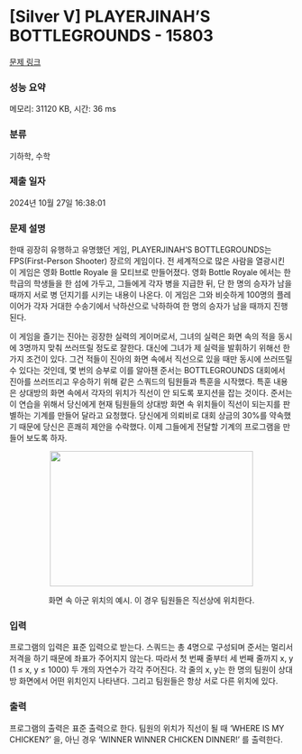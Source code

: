 # [Silver V] PLAYERJINAH’S BOTTLEGROUNDS - 15803 

[문제 링크](https://www.acmicpc.net/problem/15803) 

### 성능 요약

메모리: 31120 KB, 시간: 36 ms

### 분류

기하학, 수학

### 제출 일자

2024년 10월 27일 16:38:01

### 문제 설명

<p>한때 굉장히 유행하고 유명했던 게임, PLAYERJINAH’S BOTTLEGROUNDS는 FPS(First-Person Shooter) 장르의 게임이다. 전 세계적으로 많은 사람을 열광시킨 이 게임은 영화 Bottle Royale 을 모티브로 만들어졌다. 영화 Bottle Royale 에서는 한 학급의 학생들을 한 섬에 가두고, 그들에게 각자 병을 지급한 뒤, 단 한 명의 승자가 남을 때까지 서로 병 던지기를 시키는 내용이 나온다. 이 게임은 그와 비슷하게 100명의 플레이어가 각자 거대한 수송기에서 낙하산으로 낙하하여 한 명의 승자가 남을 때까지 진행된다.</p>

<p>이 게임을 즐기는 진아는 굉장한 실력의 게이머로서, 그녀의 실력은 화면 속의 적을 동시에 3명까지 맞춰 쓰러뜨릴 정도로 잘한다. 대신에 그녀가 제 실력을 발휘하기 위해선 한 가지 조건이 있다. 그건 적들이 진아의 화면 속에서 직선으로 있을 때만 동시에 쓰러뜨릴 수 있다는 것인데, 몇 번의 승부로 이를 알아챈 준서는 BOTTLEGROUNDS 대회에서 진아를 쓰러뜨리고 우승하기 위해 같은 스쿼드의 팀원들과 특훈을 시작했다. 특훈 내용은 상대방의 화면 속에서 각자의 위치가 직선이 안 되도록 포지션을 잡는 것이다. 준서는 이 연습을 위해서 당신에게 현재 팀원들의 상대방 화면 속 위치들이 직선이 되는지를 판별하는 기계를 만들어 달라고 요청했다. 당신에게 의뢰비로 대회 상금의 30%를 약속했기 때문에 당신은 흔쾌히 제안을 수락했다. 이제 그들에게 전달할 기계의 프로그램을 만들어 보도록 하자.</p>

<p style="text-align: center;"><img alt="" src="" style="width: 360px; height: 240px;"></p>

<p style="text-align: center;">화면 속 아군 위치의 예시. 이 경우 팀원들은 직선상에 위치한다.</p>

### 입력 

 <p>프로그램의 입력은 표준 입력으로 받는다. 스쿼드는 총 4명으로 구성되며 준서는 멀리서 저격을 하기 때문에 좌표가 주어지지 않는다. 따라서 첫 번째 줄부터 세 번째 줄까지 x, y (1 ≤ x, y ≤ 1000) 두 개의 자연수가 각각 주어진다. 각 줄의 x, y는 한 명의 팀원이 상대방 화면에서 어떤 위치인지 나타낸다. 그리고 팀원들은 항상 서로 다른 위치에 있다.</p>

### 출력 

 <p>프로그램의 출력은 표준 출력으로 한다. 팀원의 위치가 직선이 될 때 ‘WHERE IS MY CHICKEN?’ 을, 아닌 경우 ‘WINNER WINNER CHICKEN DINNER!’ 를 출력한다.</p>

